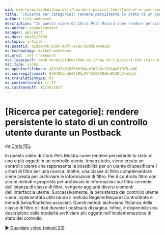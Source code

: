```yaml
---
uid: web-forms/videos/how-do-i/how-do-i-persist-the-state-of-a-user-control-during-a-postback
title: '[Ricerca per categorie]: rendere persistente lo stato di un controllo utente durante un Postback | Documenti Microsoft'
author: rick-anderson
description: "In questo video di Chris Pels Mostra come rendere persistente lo stato di uno o più oggetti in un controllo utente. Innanzitutto, viene creato un controllo utente che rappresenta il abilit..."
ms.author: aspnetcontent
manager: wpickett
ms.date: 04/02/2009
ms.topic: article
ms.assetid: d1bca4c6-838c-40f7-87ec-80bb67e483e5
ms.technology: dotnet-webforms
ms.prod: .net-framework
msc.legacyurl: /web-forms/videos/how-do-i/how-do-i-persist-the-state-of-a-user-control-during-a-postback
msc.type: video
ms.openlocfilehash: 47d7d7a3f83586104ab2d2a3c288b4a51879ca06
ms.sourcegitcommit: 9a9483aceb34591c97451997036a9120c3fe2baf
ms.translationtype: MT
ms.contentlocale: it-IT
ms.lasthandoff: 11/10/2017
---
```

<a name="how-do-i-persist-the-state-of-a-user-control-during-a-postback"></a>[Ricerca per categorie]: rendere persistente lo stato di un controllo utente durante un Postback
====================
da [Chris PEL](https://twitter.com/chrispels)

In questo video di Chris Pels Mostra come rendere persistente lo stato di uno o più oggetti in un controllo utente. Innanzitutto, viene creato un controllo utente che rappresenta la possibilità per un utente di specificare i criteri di filtro per una ricerca. Inoltre, una classe di filtro complementare viene creata per archiviare le informazioni di filtro. Per il controllo filtro con alcuni metodi e proprietà per archiviare le informazioni sul filtro corrente dell'istanza di classe di filtro, vengono aggiunti diversi elementi dell'interfaccia utente. Successivamente, la persistenza del controllo utente viene implementata utilizzando il metodo RegisterRequiresControlState e metodi Salva/Ripristina associati. Questi metodi archiviano l'istanza della classe di filtro e i dati durante i postback di pagina. Infine, è disponibile una descrizione delle modalità archiviare più oggetti nell'implementazione di stato del controllo.

[&#9654; Guardare video (minuti 23)](https://channel9.msdn.com/Blogs/ASP-NET-Site-Videos/how-do-i-persist-the-state-of-a-user-control-during-a-postback)
